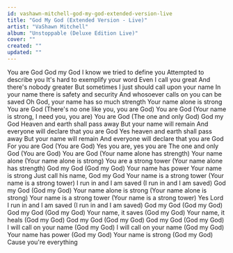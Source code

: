 ```yaml
---
id: vashawn-mitchell-god-my-god-extended-version-live
title: "God My God (Extended Version - Live)"
artist: "VaShawn Mitchell"
album: "Unstoppable (Deluxe Edition Live)"
cover: ""
created: ""
updated: ""
---
```


You are God
God my God
I know we tried to define you
Attempted to describe you
It's hard to exemplify your word
Even I call you great
And there's nobody greater
But sometimes I just should call upon your name
In your name there is safety and security
And whosoever calls on you can be saved
Oh God, your name has so much strength
Your name alone is strong
You are God
(There's no one like you, you are God) You are God
(Your name is strong, I need you, you are) You are God
(The one and only God) God my God
Heaven and earth shall pass away
But your name will remain
And everyone will declare that you are God
Yes heaven and earth shall pass away
But your name will remain
And everyone will declare that you are God
For you are God (You are God)
Yes you are, yes you are
The one and only God (You are God)
You are God
(Your name alone has strength)
Your name alone
(Your name alone is strong)
You are a strong tower
(Your name alone has strength)
God my God (God my God)
Your name has power
Your name is strong
Just call his name, God my God
Your name is a strong tower
(Your name is a strong tower)
I run in and I am saved
(I run in and I am saved)
God my God
(God my God)
Your name alone is strong
(Your name alone is strong)
Your name is a strong tower
(Your name is a strong tower)
Yes Lord
I run in and I am saved
(I run in and I am saved)
God my God
(God my God)
God my God
(God my God)
Your name, it saves
(God my God)
Your name, it heals
(God my God)
God my God (God my God)
God my God (God my God)
I will call on your name (God my God)
I will call on your name (God my God)
Your name has power (God my God)
Your name is strong (God my God)
Cause you're everything